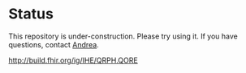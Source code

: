 # Status
This repository is under-construction. Please try using it. If you have questions, contact [Andrea](afourquet@ehealthsign.com). 

http://build.fhir.org/ig/IHE/QRPH.QORE

